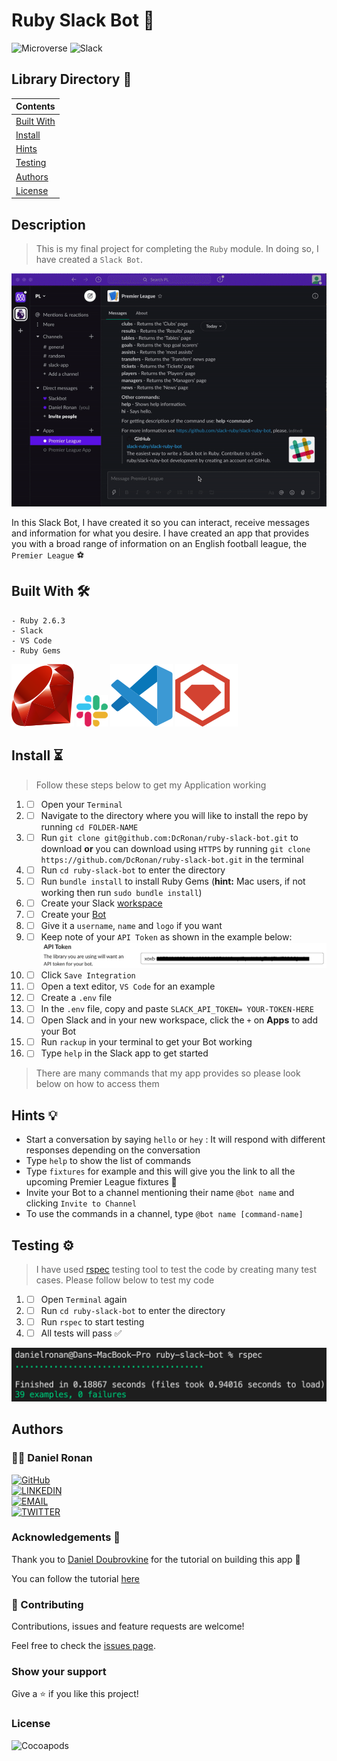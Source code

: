 # Ruby Slack Bot 🤖
![Microverse](https://img.shields.io/badge/-Microverse-6F23FF?style=for-the-badge)
![Slack](https://img.shields.io/badge/-Slack-4A154B?style=for-the-badge&logo=Slack&logoColor=white)

## Library Directory 📙
 
| Contents        |
| ------------- |
| [Built With](#built-with-🛠) |
| [Install](#install-⏳) |
| [Hints](#hints-💡) |
| [Testing](#testing-⚙️) |
| [Authors](#authors) | 
| [License](#license) | 

## Description
> This is my final project for completing the `Ruby` module. In doing so, I have created a `Slack Bot`.

![gif](./assets/slack-recording.gif)

In this Slack Bot, I have created it so you can interact, receive messages and information for what you desire. I have created an app that provides you with a broad range of information on an English football league, the `Premier League` ⚽

## Built With 🛠
```
- Ruby 2.6.3
- Slack
- VS Code
- Ruby Gems
```

![img](./assets/svg/ruby.svg) ![img](./assets/slack.png) ![img](./assets/svg/v-s-code.svg) ![img](./assets/svg/rubygems.svg)

## Install ⏳

> Follow these steps below to get my Application working

1. - [ ] Open your `Terminal`
2. - [ ] Navigate to the directory where you will like to install the repo by running `cd FOLDER-NAME`
3. - [ ] Run `git clone git@github.com:DcRonan/ruby-slack-bot.git` to download <b>or</b> you can download using `HTTPS` by running `git clone https://github.com/DcRonan/ruby-slack-bot.git` in the terminal
4. - [ ] Run `cd ruby-slack-bot` to enter the directory
5. - [ ] Run `bundle install` to install Ruby Gems (<b>hint:</b> Mac users, if not working then run `sudo bundle install`)
6. - [ ] Create your Slack [workspace](https://slack.com/create#email)
7. - [ ] Create your [Bot](https://slack.com/services/new/bot)
8. - [ ] Give it a `username`, `name` and `logo` if you want
9. - [ ] Keep note of your `API Token` as shown in the example below:
![api-token](./assets/api.png)
10. - [ ] Click `Save Integration`
11. - [ ] Open a text editor, `VS Code` for an example
12. - [ ] Create a `.env` file
13. - [ ] In the `.env` file, copy and paste `SLACK_API_TOKEN= YOUR-TOKEN-HERE`
14. - [ ] Open Slack and in your new workspace, click the `+` on <b>Apps</b> to add your Bot
15. - [ ] Run `rackup` in your terminal to get your Bot working
16. - [ ] Type `help` in the Slack app to get started

> There are many commands that my app provides so please look below on how to access them

## Hints 💡

* Start a conversation by saying `hello` or `hey` : It will respond with different responses depending on the conversation
* Type `help` to show the list of commands
* Type `fixtures` for example and this will give you the link to all the upcoming Premier League fixtures 📆
* Invite your Bot to a channel mentioning their name `@bot name` and clicking `Invite to Channel`
* To use the commands in a channel, type `@bot name [command-name]`

## Testing ⚙️

> I have used [rspec](https://rspec.info/) testing tool to test the code by creating many test cases. Please follow below to test my code

1. - [ ] Open `Terminal` again
2. - [ ] Run `cd ruby-slack-bot` to enter the directory
3. - [ ] Run `rspec` to start testing
4. - [ ] All tests will pass ✅

![tests](./assets/test.png)

## Authors

### 👨‍💻 Daniel Ronan
[![GitHub](https://img.shields.io/badge/-GitHub-000?style=for-the-badge&logo=GitHub&logoColor=white)](https://github.com/DcRonan) <br>
[![LINKEDIN](https://img.shields.io/badge/-LINKEDIN-0077B5?style=for-the-badge&logo=Linkedin&logoColor=white)](https://www.linkedin.com/in/danronan10/) <br>
[![EMAIL](https://img.shields.io/badge/-EMAIL-D14836?style=for-the-badge&logo=Mail.Ru&logoColor=white)](mailto:danielconnorronan@gmail.com) <br>
[![TWITTER](https://img.shields.io/badge/-TWITTER-1DA1F2?style=for-the-badge&logo=Twitter&logoColor=white)](https://twitter.com/dc_ronan)

### Acknowledgements 🌟

Thank you to [Daniel Doubrovkine](https://github.com/dblock) for the tutorial on building this app 👊

You can follow the tutorial [here](https://github.com/slack-ruby/slack-ruby-bot)

### 🤝 Contributing

Contributions, issues and feature requests are welcome!

Feel free to check the [issues page](https://github.com/DcRonan/ruby-slack-bot/issues).

### Show your support

Give a ⭐️ if you like this project!

### License

![Cocoapods](https://img.shields.io/cocoapods/l/AFNetworking?color=red&style=for-the-badge)
